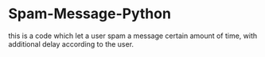 # Spam-Message-Python
this is a code which let a user spam a message certain amount of time, with additional delay according to the user.
